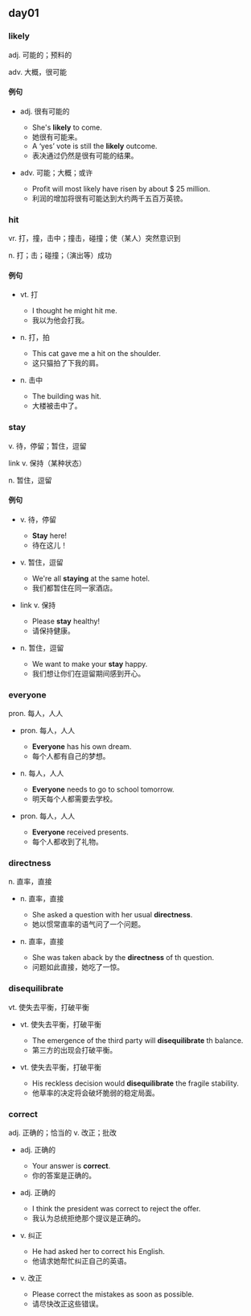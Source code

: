 ## day01

### likely

adj. 可能的；预料的

adv. 大概，很可能

#### 例句

- adj. 很有可能的
  - She's **likely** to come.
  - 她很有可能来。
  - A ‘yes’ vote is still the **likely** outcome.
  - 表决通过仍然是很有可能的结果。

- adv. 可能；大概；或许
  - Profit will most likely have risen by about $ 25 million.
  - 利润的增加将很有可能达到大约两千五百万英镑。

### hit

vr. 打，撞，击中；撞击，碰撞；使（某人）突然意识到

n. 打；击；碰撞；（演出等）成功

#### 例句

- vt. 打
  - I thought he might hit me.
  - 我以为他会打我。

- n. 打，拍
  - This cat gave me a hit on the shoulder.
  - 这只猫拍了下我的肩。

- n. 击中
  - The building was hit.
  - 大楼被击中了。

### stay

v. 待，停留；暂住，逗留

link v. 保持（某种状态）

n. 暂住，逗留

#### 例句

- v. 待，停留
  - **Stay** here!
  - 待在这儿！

- v. 暂住，逗留
  - We're all **staying** at the same hotel.
  - 我们都暂住在同一家酒店。

- link v. 保持
  - Please **stay** healthy!
  - 请保持健康。

- n. 暂住，逗留
  - We want to make your **stay** happy.
  - 我们想让你们在逗留期间感到开心。

### everyone

pron. 每人，人人

- pron. 每人，人人
  - **Everyone** has his own dream.
  - 每个人都有自己的梦想。

- n. 每人，人人
  - **Everyone** needs to go to school tomorrow.
  - 明天每个人都需要去学校。

- pron. 每人，人人
  - **Everyone** received presents.
  - 每个人都收到了礼物。

### directness

n. 直率，直接

- n. 直率，直接
  - She asked a question with her usual **directness**.
  - 她以惯常直率的语气问了一个问题。

- n. 直率，直接
  - She was taken aback by the **directness** of th question.
  - 问题如此直接，她吃了一惊。

### disequilibrate

vt. 使失去平衡，打破平衡

- vt. 使失去平衡，打破平衡
  - The emergence of the third party will **disequilibrate** th balance.
  - 第三方的出现会打破平衡。

- vt. 使失去平衡，打破平衡
  - His reckless decision would **disequilibrate** the fragile stability.
  - 他草率的决定将会破坏脆弱的稳定局面。

### correct

adj. 正确的；恰当的
v. 改正；批改

- adj. 正确的
  - Your answer is **correct**.
  - 你的答案是正确的。

- adj. 正确的
  - I think the president was correct to reject the offer.
  - 我认为总统拒绝那个提议是正确的。

- v. 纠正
  - He had asked her to correct his English.
  - 他请求她帮忙纠正自己的英语。

- v. 改正
  - Please correct the mistakes as soon as possible.
  - 请尽快改正这些错误。



















